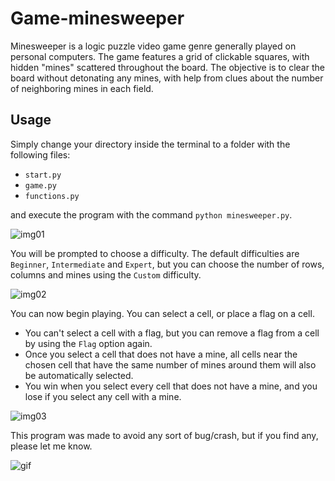 # Game-minesweeper
Minesweeper is a logic puzzle video game genre generally played on personal computers. The game features a grid of clickable squares, with hidden "mines" scattered throughout the board. The objective is to clear the board without detonating any mines, with help from clues about the number of neighboring mines in each field.
## Usage
Simply change your directory inside the terminal to a folder with the following files:

- `start.py`
- `game.py`
- `functions.py`

and execute the program with the command `python minesweeper.py`.

![img01](https://i.imgur.com/XBxOh63.png)

You will be prompted to choose a difficulty. The default difficulties are `Beginner`, `Intermediate` and `Expert`, but you can choose the number of rows, columns and mines using the `Custom` difficulty.

![img02](https://i.imgur.com/ewbZGZS.png)

You can now begin playing. You can select a cell, or place a flag on a cell. 

- You can't select a cell with a flag, but you can remove a flag from a cell by using the `Flag` option again.
- Once you select a cell that does not have a mine, all cells near the chosen cell that have the same number of mines around them will also be automatically selected.
- You win when you select every cell that does not have a mine, and you lose if you select any cell with a mine.

![img03](https://i.imgur.com/KwBW2PD.png)

This program was made to avoid any sort of bug/crash, but if you find any, please let me know.

![gif](https://i.ibb.co/LSgBw5j/gif.gif)
